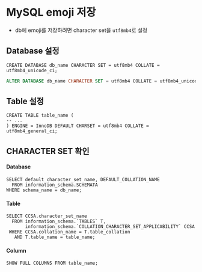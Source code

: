 # MySQL emoji 저장
- db에 emoji를 저장하려면 character set을 `utf8mb4`로 설정

## Database 설정
```mysql
CREATE DATABASE db_name CHARACTER SET = utf8mb4 COLLATE = utf8mb4_unicode_ci;
```
```sql
ALTER DATABASE db_name CHARACTER SET = utf8mb4 COLLATE = utf8mb4_unicode_ci;
```

## Table 설정
```mysql
CREATE TABLE table_name (
-- ...
) ENGINE = InnoDB DEFAULT CHARSET = utf8mb4 COLLATE = utf8mb4_general_ci;
```

## CHARACTER SET 확인
#### Database
```mysql
SELECT default_character_set_name, DEFAULT_COLLATION_NAME 
  FROM information_schema.SCHEMATA
WHERE schema_name = db_name;
```

#### Table
```mysql
SELECT CCSA.character_set_name
  FROM information_schema.`TABLES` T,
       information_schema.`COLLATION_CHARACTER_SET_APPLICABILITY` CCSA
 WHERE CCSA.collation_name = T.table_collation
   AND T.table_name = table_name;
```

#### Column
```mysql
SHOW FULL COLUMNS FROM table_name;
```
